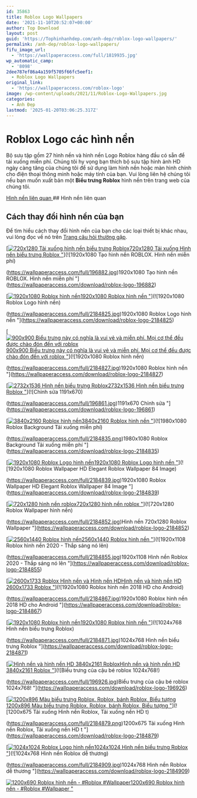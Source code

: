 ```yaml
---
id: 35863
title: Roblox Logo Wallpapers
date: '2021-11-10T20:52:07+00:00'
author: Top Download
layout: post
guid: 'https://Tophinhanhdep.com/anh-dep/roblox-logo-wallpapers/'
permalink: /anh-dep/roblox-logo-wallpapers/
fifu_image_url:
  - 'https://wallpaperaccess.com/full/1819935.jpg'
wp_automatic_camp:
  - '8098'
2dee787ef86a4a159f5705f66fc5eef1:
  - Roblox Logo Wallpapers
original_link:
  - 'https://wallpaperaccess.com/roblox-logo'
image: /wp-content/uploads/2021/11/Roblox-Logo-Wallpapers.jpg
categories:
  - Ảnh Đẹp
lastmod: '2025-01-20T03:06:25.317Z'
---
```

# Roblox Logo các hình nền

Bộ sưu tập gồm 27 hình nền và hình nền Logo Roblox hàng đầu có sẵn để tải xuống miễn phí. Chúng tôi hy vọng bạn thích bộ sưu tập hình ảnh HD ngày càng tăng của chúng tôi để sử dụng làm hình nền hoặc màn hình chính cho điện thoại thông minh hoặc máy tính của bạn. Vui lòng liên hệ chúng tôi nếu bạn muốn xuất bản một **Biểu trưng Roblox** hình nền trên trang web của chúng tôi.

[Hình nền liên quan ](#related) ## Hình nền liên quan

## Cách thay đổi hình nền của bạn

Để tìm hiểu cách thay đổi hình nền của bạn cho các loại thiết bị khác nhau, vui lòng đọc về nó trên [Trang câu hỏi thường gặp](https://tophinhanhdep.com/faq/).

  
[[![720x1280 Tải xuống hình nền biểu trưng Roblox](https://wallpaperaccess.com/full/1819935.jpg)720x1280 Tải xuống Hình nền biểu trưng Roblox "](https://wallpaperaccess.com/download/roblox-logo-1819935)](![1920x1080 Tạo hình nền ROBLOX.  Hình nền miễn phí)

(https://wallpaperaccess.com/full/196882.jpg)1920x1080 Tạo hình nền ROBLOX. Hình nền miễn phí "](https://wallpaperaccess.com/download/roblox-logo-196882)

[[![1920x1080 Roblox hình nền](https://wallpaperaccess.com/full/196841.jpg)1920x1080 Roblox hình nền "](https://wallpaperaccess.com/download/roblox-logo-196841)](![1920x1080 Roblox Logo hình nền)

(https://wallpaperaccess.com/full/2184825.jpg)1920x1080 Roblox Logo hình nền "](https://wallpaperaccess.com/download/roblox-logo-2184825)

[[![900x900 Biểu trưng này có nghĩa là vui vẻ và miễn phí.  Mọi cơ thể đều được chào đón đến với roblox](https://wallpaperaccess.com/full/2184826.jpg)900x900 Biểu trưng này có nghĩa là vui vẻ và miễn phí. Mọi cơ thể đều được chào đón đến với roblox "](https://wallpaperaccess.com/download/roblox-logo-2184826)](![1920x1080 Roblox hình nền)

(https://wallpaperaccess.com/full/2184827.jpg)1920x1080 Roblox hình nền "](https://wallpaperaccess.com/download/roblox-logo-2184827)

[[![2732x1536 Hình nền biểu trưng Roblox](https://wallpaperaccess.com/full/2184831.png)2732x1536 Hình nền biểu trưng Roblox "](https://wallpaperaccess.com/download/roblox-logo-2184831)](![Chỉnh sửa 1191x670)

(https://wallpaperaccess.com/full/196861.jpg)1191x670 Chỉnh sửa "](https://wallpaperaccess.com/download/roblox-logo-196861)

[[![3840x2160 Roblox hình nền](https://wallpaperaccess.com/full/2184834.jpg)3840x2160 Roblox hình nền "](https://wallpaperaccess.com/download/roblox-logo-2184834)](![1980x1080 Roblox Background Tải xuống miễn phí)

(https://wallpaperaccess.com/full/2184835.png)1980x1080 Roblox Background Tải xuống miễn phí "](https://wallpaperaccess.com/download/roblox-logo-2184835)

[[![1920x1080 Roblox Logo hình nền](https://wallpaperaccess.com/full/2184838.jpg)1920x1080 Roblox Logo hình nền "](https://wallpaperaccess.com/download/roblox-logo-2184838)](![1920x1080 Roblox Wallpaper HD Elegant Roblox Wallpaper 84 Image)

(https://wallpaperaccess.com/full/2184839.jpg)1920x1080 Roblox Wallpaper HD Elegant Roblox Wallpaper 84 Image "](https://wallpaperaccess.com/download/roblox-logo-2184839)

[[![720x1280 hình nền roblox](https://wallpaperaccess.com/full/2184849.jpg)720x1280 hình nền roblox "](https://wallpaperaccess.com/download/roblox-logo-2184849)](![720x1280 Roblox Wallpaper hình nền)

(https://wallpaperaccess.com/full/2184852.jpg)Hình nền 720x1280 Roblox Wallpaper "](https://wallpaperaccess.com/download/roblox-logo-2184852)

[[![2560x1440 Roblox hình nền](https://wallpaperaccess.com/full/2184853.jpg)2560x1440 Roblox hình nền "](https://wallpaperaccess.com/download/roblox-logo-2184853)](![1920x1108 Roblox hình nền 2020 - Thắp sáng nó lên)

(https://wallpaperaccess.com/full/2184855.jpg)1920x1108 Hình nền Roblox 2020 - Thắp sáng nó lên "](https://wallpaperaccess.com/download/roblox-logo-2184855)

[[![2600x1733 Roblox Hình nền và Hình nền HD](https://wallpaperaccess.com/full/196901.jpg)Hình nền và hình nền HD 2600x1733 Roblox "](https://wallpaperaccess.com/download/roblox-logo-196901)](![1920x1080 Roblox hình nền 2018 HD cho Android)

(https://wallpaperaccess.com/full/2184867.jpg)1920x1080 Roblox hình nền 2018 HD cho Android "](https://wallpaperaccess.com/download/roblox-logo-2184867)

[[![1920x1080 Roblox hình nền](https://wallpaperaccess.com/full/196923.jpg)1920x1080 Roblox hình nền "](https://wallpaperaccess.com/download/roblox-logo-196923)](![1024x768 Hình nền biểu trưng Roblox)

(https://wallpaperaccess.com/full/2184871.jpg)1024x768 Hình nền biểu trưng Roblox "](https://wallpaperaccess.com/download/roblox-logo-2184871)

[[![Hình nền và hình nền HD 3840x2161 Roblox](https://wallpaperaccess.com/full/196936.jpg)Hình nền và hình nền HD 3840x2161 Roblox "](https://wallpaperaccess.com/download/roblox-logo-196936)](![Biểu trưng của cậu bé roblox 1024x768!)

(https://wallpaperaccess.com/full/196926.jpg)Biểu trưng của cậu bé roblox 1024x768! "](https://wallpaperaccess.com/download/roblox-logo-196926)

[[![1200x896 Màu biểu trưng Roblox.  Roblox, bánh Roblox, Biểu tượng](https://wallpaperaccess.com/full/2184878.png)1200x896 Màu biểu trưng Roblox. Roblox, bánh Roblox, Biểu tượng "](https://wallpaperaccess.com/download/roblox-logo-2184878)](![1200x675 Tải xuống Hình nền Roblox, Tải xuống nền HD t)

(https://wallpaperaccess.com/full/2184879.png)1200x675 Tải xuống Hình nền Roblox, Tải xuống nền HD t "](https://wallpaperaccess.com/download/roblox-logo-2184879)

[[![1024x1024 Roblox Logo hình nền](https://wallpaperaccess.com/full/2184903.jpg)1024x1024 Hình nền biểu trưng Roblox "](https://wallpaperaccess.com/download/roblox-logo-2184903)](![1024x768 Hình nền Roblox dễ thương)

(https://wallpaperaccess.com/full/2184909.jpg)1024x768 Hình nền Roblox dễ thương "](https://wallpaperaccess.com/download/roblox-logo-2184909)

[![1200x690 Roblox hình nền - #Roblox #Wallpaper](https://wallpaperaccess.com/full/2184917.jpg)1200x690 Roblox hình nền - #Roblox #Wallpaper "](https://wallpaperaccess.com/download/roblox-logo-2184917)
